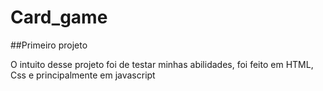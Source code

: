 # Card_game

##Primeiro projeto 

O intuito desse projeto foi de testar minhas abilidades, foi feito em HTML, Css e principalmente em javascript
